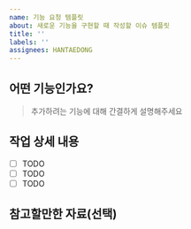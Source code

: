 ```yaml
---
name: 기능 요청 템플릿
about: 새로운 기능을 구현할 때 작성할 이슈 템플릿
title: ''
labels: ''
assignees: HANTAEDONG
---
```


## 어떤 기능인가요?

> 추가하려는 기능에 대해 간결하게 설명해주세요

## 작업 상세 내용

- [ ] TODO
- [ ] TODO
- [ ] TODO

## 참고할만한 자료(선택)
